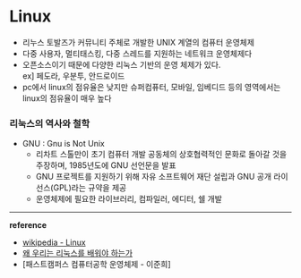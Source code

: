 
# Linux
- 리누스 토발즈가 커뮤니티 주체로 개발한 UNIX 계열의 컴퓨터 운영체제
- 다중 사용자, 멀티태스킹, 다중 스레드를 지원하는 네트워크 운영체제다
- 오픈소스이기 때문에 다양한 리눅스 기반의 운영 체제가 있다.   
    ex] 페도라, 우분투, 안드로이드 
- pc에서 linux의 점유율은 낮지만 슈퍼컴퓨터, 모바일, 임베디드 등의 영역에서는 linux의 점유율이 매우 높다

### 리눅스의 역사와 철학
- GNU : Gnu is Not Unix
    - 리차트 스톨만이 초기 컴퓨터 개발 공동체의 상호협력적인 문화로 돌아갈 것을 주장하며, 1985년도에 GNU 선언문을 발표
    - GNU 프로젝트를 지원하기 위해 자유 소프트웨어 재단 설립과 GNU 공개 라이선스(GPL)라는 규약을 제공
    - 운영체제에 필요한 라이브러리, 컴파일러, 에디터, 쉘 개발

---
__reference__
- [wikipedia - Linux](https://ko.wikipedia.org/wiki/%EB%A6%AC%EB%88%85%EC%8A%A4)
- [왜 우리는 리눅스를 배워야 하는가](https://www.youtube.com/watch?v=TZjB94sA3IU)
- [패스트캠퍼스 컴퓨터공학 운영체제 - 이준희]